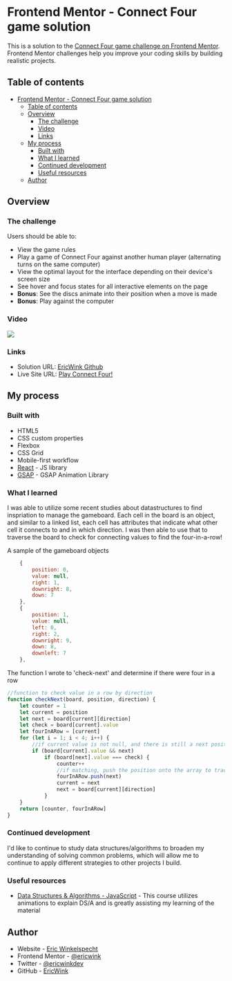 # Frontend Mentor - Connect Four game solution

This is a solution to the [Connect Four game challenge on Frontend Mentor](https://www.frontendmentor.io/challenges/connect-four-game-6G8QVH923s). Frontend Mentor challenges help you improve your coding skills by building realistic projects. 

## Table of contents

- [Frontend Mentor - Connect Four game solution](#frontend-mentor---connect-four-game-solution)
  - [Table of contents](#table-of-contents)
  - [Overview](#overview)
    - [The challenge](#the-challenge)
    - [Video](#video)
    - [Links](#links)
  - [My process](#my-process)
    - [Built with](#built-with)
    - [What I learned](#what-i-learned)
    - [Continued development](#continued-development)
    - [Useful resources](#useful-resources)
  - [Author](#author)

## Overview

### The challenge

Users should be able to:

- View the game rules
- Play a game of Connect Four against another human player (alternating turns on the same computer)
- View the optimal layout for the interface depending on their device's screen size
- See hover and focus states for all interactive elements on the page
- **Bonus**: See the discs animate into their position when a move is made
- **Bonus**: Play against the computer

### Video

![](./screenshot.jpg)

### Links

- Solution URL: [EricWink Github](https://github.com/ericwink/connect-four-game)
- Live Site URL: [Play Connect Four!](https://ericwink-connectfour.netlify.app/)

## My process

### Built with

- HTML5
- CSS custom properties
- Flexbox
- CSS Grid
- Mobile-first workflow
- [React](https://reactjs.org/) - JS library
- [GSAP](https://greensock.com/gsap/) - GSAP Animation Library

### What I learned

I was able to utilize some recent studies about datastructures to find inspriation to manage the gameboard. Each cell in the board is an object, and similar to a linked list, each cell has attributes that indicate what other cell it connects to and in which direction. I was then able to use that to traverse the board to check for connecting values to find the four-in-a-row!

A sample of the gameboard objects
```js
    {
        position: 0,
        value: null,
        right: 1,
        downright: 8,
        down: 7
    },
    {
        position: 1,
        value: null,
        left: 0,
        right: 2,
        downright: 9,
        down: 8,
        downleft: 7
    },
```

The function I wrote to 'check-next' and determine if there were four in a row

```js
//function to check value in a row by direction
function checkNext(board, position, direction) {
    let counter = 1
    let current = position
    let next = board[current][direction]
    let check = board[current].value
    let fourInARow = [current]
    for (let i = 1; i < 4; i++) {
        //if current value is not null, and there is still a next position to check against
        if (board[current].value && next)
            if (board[next].value === check) {
                counter++
                //if matching, push the position onto the array to track winning selection
                fourInARow.push(next)
                current = next
                next = board[current][direction]
            }
    }
    return [counter, fourInARow]
}
```

### Continued development

I'd like to continue to study data structures/algorithms to broaden my understanding of solving common problems, which will allow me to continue to apply different strategies to other projects I build.

### Useful resources

- [Data Structures & Algorithms - JavaScript](https://www.udemy.com/course/data-structures-algorithms-javascript) - This course utilizes animations to explain DS/A and is greatly assisting my learning of the material

## Author

- Website - [Eric Winkelspecht](https://www.ericwink.dev/)
- Frontend Mentor - [@ericwink](https://www.frontendmentor.io/profile/ericwink)
- Twitter - [@ericwinkdev](https://twitter.com/ericwinkdev)
- GitHub - [EricWink](https://github.com/ericwink/)
